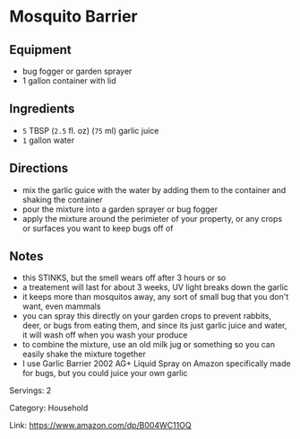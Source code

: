 # Mosquito Barrier

## Equipment

- bug fogger or garden sprayer
- 1 gallon container with lid

## Ingredients

- `5` TBSP (`2.5` fl. oz) (`75` ml) garlic juice
- `1` gallon water

## Directions

- mix the garlic guice with the water by adding them to the container and shaking the container
- pour the mixture into a garden sprayer or bug fogger
- apply the mixture around the perimieter of your property, or any crops or surfaces you want to keep bugs off of

## Notes

- this STINKS, but the smell wears off after 3 hours or so
- a treatement will last for about 3 weeks, UV light breaks down the garlic
- it keeps more than mosquitos away, any sort of small bug that you don't want, even mammals
- you can spray this directly on your garden crops to prevent rabbits, deer, or bugs from eating them, and since its just garlic juice and water, it will wash off when you wash your produce
- to combine the mixture, use an old milk jug or something so you can easily shake the mixture together
- I use Garlic Barrier 2002 AG+ Liquid Spray on Amazon specifically made for bugs, but you could juice your own garlic

Servings: 2

Category: Household

Link: https://www.amazon.com/dp/B004WC11OQ